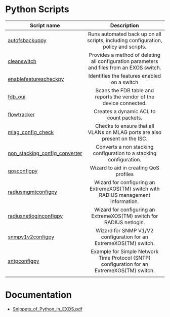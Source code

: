 # Python Scripts
| Script name   | Description   |
| ------------- |:-------------:|
| [autofsbackuppy](autofsbackuppy)      |  Runs automated back up on all scripts, including configuration, policy and scripts. |
| [cleanswitch](cleanswitch)      | Provides a method of deleting all configuration parameters and files from an EXOS switch.      |
| [enablefeaturescheckpy](enablefeaturescheckpy) | Identifies the features enabled on a switch      |
| [fdb_oui](fdb_oui)      | Scans the FDB table and reports the vendor of the device connected.      |
| [flowtracker](flowtracker) | Creates a dynamic ACL to count packets.      |
| [mlag_config_check](mlag_config_check) | Checks to ensure that all VLANs on MLAG ports are also present on the ISC.	|
| [non_stacking_config_converter](non_stacking_config_converter)      | Converts a non stacking configuration to a stacking configuration.      |
| [qosconfigpy](qosconfigpy) | Wizard to aid in creating QoS profiles      |
| [radiusmgmtconfigpy](radiusmgmtconfigpy)      | Wizard for configuring an ExtremeXOS(TM) switch with RADIUS management information.      |
| [radiusnetloginconfigpy](radiusnetloginconfigpy) | Wizard for configuring an ExtremeXOS(TM) switch for RADIUS netlogin.      |
| [snmpv1v2configpy](snmpv1v2configpy)      | Wizard for SNMP V1/V2 configuration for an ExtremeXOS(TM) switch.      |
| [sntpconfigpy](sntpconfigpy) | Example for Simple Network Time Protocol (SNTP) configuration for an ExtremeXOS(TM) switch.      |
|||

# Documentation
* [Snippets_of_Python_in_EXOS.pdf](Snippets_of_Python_in_EXOS.pdf)
